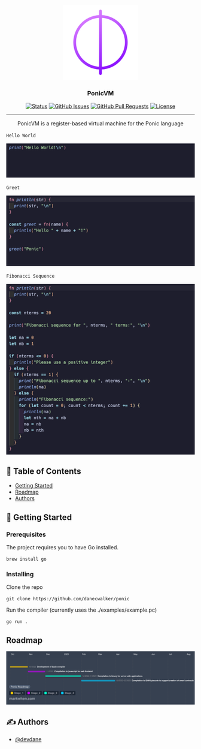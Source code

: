 <p align="center">
  <a href="https://github.com/danecwalker/ponic" rel="noopener">
 <img width=200px height=200px src="./images/logo.png" alt="Ponic logo"></a>
</p>

<h3 align="center">PonicVM</h3>

<div align="center">

[![Status](https://img.shields.io/badge/status-active-success.svg)]()
[![GitHub Issues](https://img.shields.io/github/issues/danecwalker/ponicvm.svg)](https://github.com/danecwalker/ponicvm/issues)
[![GitHub Pull Requests](https://img.shields.io/github/issues-pr/danecwalker/ponicvm.svg)](https://github.com/danecwalker/ponicvm/pulls)
[![License](https://img.shields.io/badge/license-MIT-blue.svg)](/LICENSE)

</div>

---

<p align="center"> PonicVM is a register-based virtual machine for the Ponic language
 <br> 
</p>

`Hello World`

![Hello](./images/hello.png)

`Greet`

![Greet](./images/greet.png)

`Fibonacci Sequence`

![Fib](./images/fib.png)

## 📝 Table of Contents

- [Getting Started](#getting_started)
- [Roadmap](#roadmap)
- [Authors](#authors)

## 🏁 Getting Started <a name = "getting_started"></a>

### Prerequisites

The project requires you to have Go installed.

```
brew install go
```

### Installing

Clone the repo

```
git clone https://github.com/danecwalker/ponic
```

Run the compiler (currently uses the ./examples/example.pc)

```
go run .
```

## Roadmap
![Ponic Roadmap](./images/roadmap.png)

## ✍️ Authors <a name = "authors"></a>

- [@devdane](https://github.com/danecwalker)